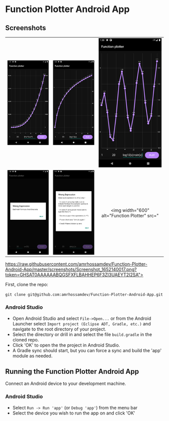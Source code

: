 Function Plotter Android App
=============================


## Screenshots
| | | |
|:-------------------------:|:-------------------------:|:-------------------------:|
|<img width="600" alt="Function Plotter" src="https://raw.githubusercontent.com/amrhossamdev/Function-Plotter-Android-App/master/screenshots/Screenshot_1652139446.png?token=GHSAT0AAAAAABQGSFXFVE5V7KBDOFCX2W52YT2I2KQ"> | <img width="600" alt="Function Plotter" src="https://raw.githubusercontent.com/amrhossamdev/Function-Plotter-Android-App/master/screenshots/Screenshot_1652139493.png?token=GHSAT0AAAAAABQGSFXFH7KDT5Z2JVH4UIOAYT2I2LQ">|<img width="600" alt="Function Plotter" src="https://raw.githubusercontent.com/amrhossamdev/Function-Plotter-Android-App/master/screenshots/Screenshot_1652139516.png?token=GHSAT0AAAAAABQGSFXEK5VJHIET5VHYUNHYYT2I2NQ">|
|<img width="600" alt="Function Plotter" src="https://raw.githubusercontent.com/amrhossamdev/Function-Plotter-Android-App/master/screenshots/Screenshot_1652139533.png?token=GHSAT0AAAAAABQGSFXEICCO4SZKR636KXQUYT2I2PA"> | <img width="600" alt="Function Plotter" src="https://raw.githubusercontent.com/amrhossamdev/Function-Plotter-Android-App/master/screenshots/Screenshot_1652139845.png?token=GHSAT0AAAAAABQGSFXF54VYJYEKO4KDKKXUYT2I2QA">|<img width="600" alt="Function Plotter" src="
https://raw.githubusercontent.com/amrhossamdev/Function-Plotter-Android-App/master/screenshots/Screenshot_1652140017.png?token=GHSAT0AAAAAABQGSFXFLBAHHEP6F3ZI3UAEYT2I2SA">





First, clone the repo:

`git clone git@github.com:amrhossamdev/Function-Plotter-Android-App.git`

### Android Studio

* Open Android Studio and select `File->Open...` or from the Android Launcher select `Import project (Eclipse ADT, Gradle, etc.)` and navigate to the root directory of your project.
* Select the directory or drill in and select the file `build.gradle` in the cloned repo.
* Click 'OK' to open the the project in Android Studio.
* A Gradle sync should start, but you can force a sync and build the 'app' module as needed.

## Running the Function Plotter Android App

Connect an Android device to your development machine.

### Android Studio

* Select `Run -> Run 'app'` (or `Debug 'app'`) from the menu bar
* Select the device you wish to run the app on and click 'OK'
